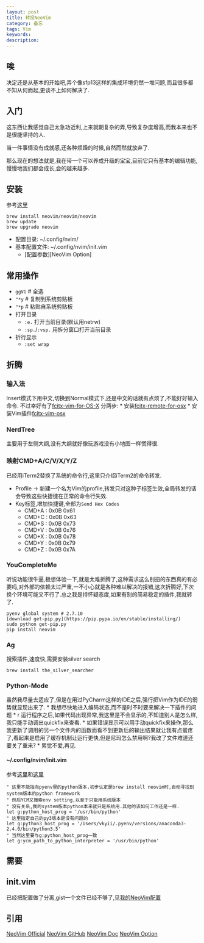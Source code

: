 ```yaml
---
layout: post
title: 转投NeoVim
category: 备忘
tags: Vim
keywords:
description:
---
```



## 唉
决定还是从基本的开始吧,弄个像sfp13这样的集成环境仍然一堆问题,而且很多都不知从何而起,更谈不上如何解决了.


## 入门
这东西让我感觉自己太急功近利,上来就朝复杂的弄,导致复杂度增高,而我本来也不是很能坚持的人.

当一件事情没有成就感,还各种烦躁的时候,自然而然就放弃了.

那么现在的想法就是,我在带一个可以养成升级的宝宝,目前它只有基本的编辑功能,慢慢地我们都会成长,会的越来越多.


## 安装
参考[这里](https://github.com/neovim/neovim/wiki/Installing-Neovim)

    brew install neovim/neovim/neovim
    brew update
    brew upgrade neovim

* 配置目录: ~/.config/nvim/
* 基本配置文件: ~/.config/nvim/init.vim
    * [配置参数][NeoVim Option]


## 常用操作
* `ggVG`    # 全选
* `"*y`     # 复制到系统剪贴板
* `"*p`     # 粘贴自系统剪贴板
* 打开目录
    * `:e.` 打开当前目录(默认用netrw)
    * `:sp.`/`:vsp.` 用拆分窗口打开当前目录
* 折行显示
    * `:set wrap`


## 折腾
### 输入法
Insert模式下用中文,切换到Normal模式下,还是中文的话就有点烦了,不能好好输入命令.
不过幸好有了[fcitx-vim-for-OS-X](https://codefalling.com/2015/11/02/fcitx-vim-for-OS-X/)
分两步:
    * 安装[fcitx-remote-for-osx](https://github.com/CodeFalling/fcitx-remote-for-osx)
    * 安装Vim插件[fcitx-vim-osx](https://github.com/CodeFalling/fcitx-vim-osx)

### NerdTree
主要用于左侧大纲,没有大纲就好像玩游戏没有小地图一样慌得很.

### 映射CMD+A/C/V/X/Y/Z
已经用iTerm2替换了系统的命令行,这里只介绍iTerm2的命令转发.
* Profile -> 新建一个名为Vim的profile,转发只对这种子标签生效,全局转发的话会导致这些快捷键在正常的命令行失效.
* Key标签,增加快捷键,全部为`Send Hex Codes`
    * CMD+A : 0x0B 0x61
    * CMD+C : 0x0B 0x63
    * CMD+S : 0x0B 0x73
    * CMD+V : 0x0B 0x76
    * CMD+X : 0x0B 0x78
    * CMD+Y : 0x0B 0x79
    * CMD+Z : 0x0B 0x7A

### YouCompleteMe
听说功能很牛逼,极想体验一下,就是太难折腾了,这种需求这么别扭的东西真的有必要吗,对外部的依赖太过严重,一不小心就是各种难以解决的报错,这次折腾好,下次换个环境可能又不行了.总之我是持怀疑态度,如果有别的简易稳定的插件,我就转了.

    pyenv global system # 2.7.10
    [download get-pip.py](https://pip.pypa.io/en/stable/installing/)
    sudo python get-pip.py
    pip install neovim

### Ag
搜索插件,速度快,需要安装silver search

    brew install the_silver_searcher

### Python-Mode
虽然我尽量去适应了,但是在用过PyCharm这样的IDE之后,强行把Vim作为IDE的弱势就显现出来了.
    * 我想尽快地进入编码状态,而不是时不时要来解决一下插件的问题
    * <leader>r 运行程序之后,如果代码出现异常,我这里是不会显示的,不知道别人是怎么样,我只能手动调出quickfix来查看.
    * 如果错误显示可以用手动quickfix来操作,那么我更新了调用的另一个文件内的函数而看不到更新后的输出结果就让我有点蛋疼了,看起来是启用了缓存机制让运行更快,但是尼玛怎么禁用啊?我改了文件难道还要关了重来?
    * 累觉不爱,再见.

#### ~/.config/nvim/init.vim
参考[这里](http://bear-darkshine.blogspot.com/2014/02/macvim-ycm.html)和[这里](https://github.com/Valloric/YouCompleteMe/issues/18#issuecomment-16817077)

    " 这里不能指向pyenv里的python版本.初步认定是brew install neovim时,自动寻找到system版本的python framework
    " 然后YCM又搜索env setting,以至于只能用系统版本
    " 没有关系,我的system版本python本来就只是系统用.其他的该如何工作还是一样.
    let g:python_host_prog = '/usr/bin/python'
    " 这里指定自己的py3版本是没有问题的
    let g:python3_host_prog = '/Users/vkyii/.pyenv/versions/anaconda3-2.4.0/bin/python3.5'
    " 当然这里要与g:python_host_prog一致
    let g:ycm_path_to_python_interpreter = '/usr/bin/python'



## 需要


## init.vim
已经把配置做了分离,gist一个文件已经不够了,见[我的NeoVim配置](https://github.com/vkyii/nvim)


## 引用
[NeoVim Official](https://neovim.io/)
[NeoVim GitHub](https://github.com/neovim/neovim)
[NeoVim Doc](https://neovim.io/)
[NeoVim Option](https://neovim.io/doc/user/options.html#options)

